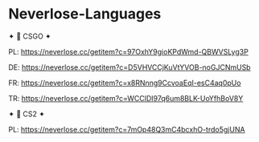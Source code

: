 # Neverlose-Languages

✦ 🧨 CSGO ✦

PL: https://neverlose.cc/getitem?c=97OxhY9gioKPdWmd-QBWVSLyg3P

DE: https://neverlose.cc/getitem?c=D5VHVCCjKuVtYVOB-noGJCNmUSb

FR: https://neverlose.cc/getitem?c=x8RNnng9CcvoaEqI-esC4aq0pUo

TR: https://neverlose.cc/getitem?c=WCClDI97q6um8BLK-UoYfhBoV8Y

✦ 🧨 CS2 ✦

PL: https://neverlose.cc/getitem?c=7mOp48Q3mC4bcxhO-trdo5gjUNA
